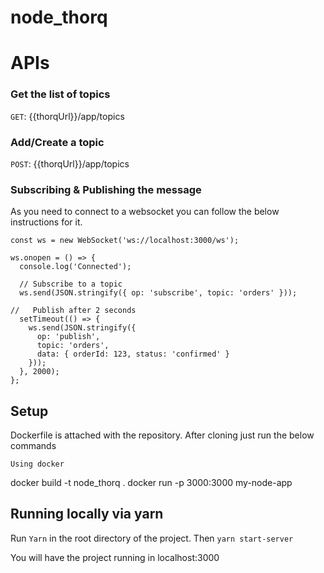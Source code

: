 # node_thorq

# APIs

### Get the list of topics
`GET`: {{thorqUrl}}/app/topics

### Add/Create a topic
`POST`: {{thorqUrl}}/app/topics

### Subscribing & Publishing the message

As you need to connect to a websocket you can follow the below instructions for it.

```
const ws = new WebSocket('ws://localhost:3000/ws');

ws.onopen = () => {
  console.log('Connected');

  // Subscribe to a topic
  ws.send(JSON.stringify({ op: 'subscribe', topic: 'orders' }));

//   Publish after 2 seconds
  setTimeout(() => {
    ws.send(JSON.stringify({
      op: 'publish',
      topic: 'orders',
      data: { orderId: 123, status: 'confirmed' }
    }));
  }, 2000);
};
```


## Setup

Dockerfile is attached with the repository. After cloning just run the below commands

`Using docker`

docker build -t node_thorq .
docker run -p 3000:3000 my-node-app


## Running locally via yarn

Run `Yarn` in the root directory of the project.
Then `yarn start-server`

You will have the project running in localhost:3000

